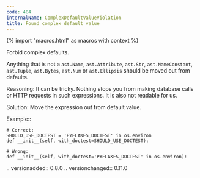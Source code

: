 ```yaml
---
code: 404
internalName: ComplexDefaultValueViolation
title: Found complex default value
---
```


{% import "macros.html" as macros with context %}

Forbid complex defaults.

Anything that is not a `ast.Name`, `ast.Attribute`, `ast.Str`,
`ast.NameConstant`, `ast.Tuple`, `ast.Bytes`, `ast.Num` or
`ast.Ellipsis` should be moved out from defaults.

Reasoning: It can be tricky. Nothing stops you from making database
calls or HTTP requests in such expressions. It is also not readable for
us.

Solution: Move the expression out from default value.

Example::

    # Correct:
    SHOULD_USE_DOCTEST = 'PYFLAKES_DOCTEST' in os.environ
    def __init__(self, with_doctest=SHOULD_USE_DOCTEST):
    
    # Wrong:
    def __init__(self, with_doctest='PYFLAKES_DOCTEST' in os.environ):

.. versionadded:: 0.8.0 .. versionchanged:: 0.11.0